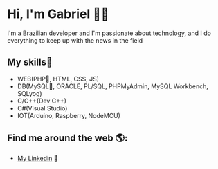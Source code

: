 # Hi, I'm Gabriel 👋🏾 

I'm a Brazilian developer and I'm passionate about technology, and I do everything to keep up with the news in the field
## My skills:mushroom:
- WEB(PHP:elephant:, HTML, CSS, JS)
- DB(MySQL:dolphin:, ORACLE, PL/SQL, PHPMyAdmin, MySQL Workbench, SQLyog)
- C/C++(Dev C++)
- C#(Visual Studio)
- IOT(Arduino, Raspberry, NodeMCU)

## Find me around the web 🌎:
- <a href="https://www.linkedin.com/in/gsrbr/">My Linkedin</a> 💼
